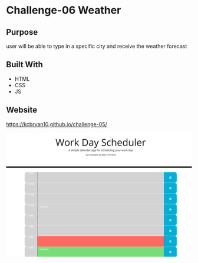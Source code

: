 
# Challenge-06 Weather

## Purpose
user will be able to type in a specific city and receive the weather forecast

## Built With
* HTML
* CSS
* JS

## Website
https://kcbryan10.github.io/challenge-05/

![Alt text](https://github.com/kcbryan10/challenge-05/blob/main/Develop/images/Capture.PNG)
